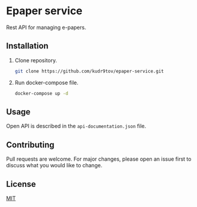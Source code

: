 # Epaper service

Rest API for managing e-papers. 

## Installation

1. Clone repository.

    ```bash
    git clone https://github.com/kudr9tov/epaper-service.git
    ```

2. Run docker-compose file.

    ```bash
    docker-compose up -d
    ```

## Usage

Open API is described in the `api-documentation.json` file.

## Contributing

Pull requests are welcome. For major changes, please open an issue first
to discuss what you would like to change.

## License

[MIT](https://choosealicense.com/licenses/mit/)